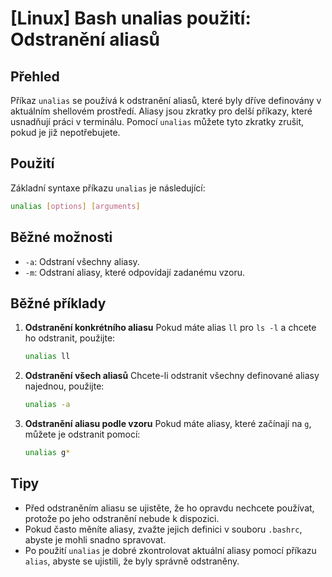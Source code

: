 # [Linux] Bash unalias použití: Odstranění aliasů

## Přehled
Příkaz `unalias` se používá k odstranění aliasů, které byly dříve definovány v aktuálním shellovém prostředí. Aliasy jsou zkratky pro delší příkazy, které usnadňují práci v terminálu. Pomocí `unalias` můžete tyto zkratky zrušit, pokud je již nepotřebujete.

## Použití
Základní syntaxe příkazu `unalias` je následující:

```bash
unalias [options] [arguments]
```

## Běžné možnosti
- `-a`: Odstraní všechny aliasy.
- `-m`: Odstraní aliasy, které odpovídají zadanému vzoru.

## Běžné příklady

1. **Odstranění konkrétního aliasu**
   Pokud máte alias `ll` pro `ls -l` a chcete ho odstranit, použijte:
   ```bash
   unalias ll
   ```

2. **Odstranění všech aliasů**
   Chcete-li odstranit všechny definované aliasy najednou, použijte:
   ```bash
   unalias -a
   ```

3. **Odstranění aliasu podle vzoru**
   Pokud máte aliasy, které začínají na `g`, můžete je odstranit pomocí:
   ```bash
   unalias g*
   ```

## Tipy
- Před odstraněním aliasu se ujistěte, že ho opravdu nechcete používat, protože po jeho odstranění nebude k dispozici.
- Pokud často měníte aliasy, zvažte jejich definici v souboru `.bashrc`, abyste je mohli snadno spravovat.
- Po použití `unalias` je dobré zkontrolovat aktuální aliasy pomocí příkazu `alias`, abyste se ujistili, že byly správně odstraněny.